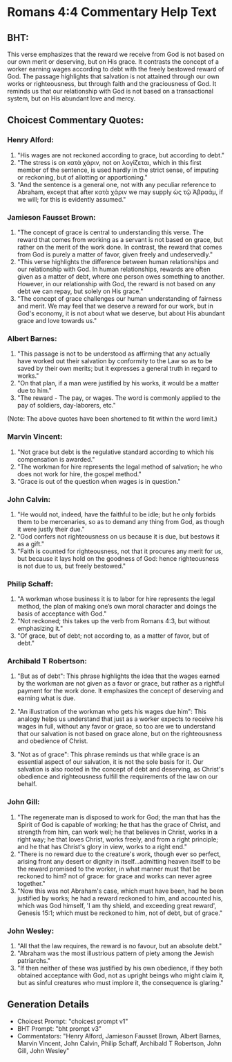 # Romans 4:4 Commentary Help Text

## BHT:
This verse emphasizes that the reward we receive from God is not based on our own merit or deserving, but on His grace. It contrasts the concept of a worker earning wages according to debt with the freely bestowed reward of God. The passage highlights that salvation is not attained through our own works or righteousness, but through faith and the graciousness of God. It reminds us that our relationship with God is not based on a transactional system, but on His abundant love and mercy.

## Choicest Commentary Quotes:
### Henry Alford:
1. "His wages are not reckoned according to grace, but according to debt."
2. "The stress is on κατὰ χάριν, not on λογίζεται, which in this first member of the sentence, is used hardly in the strict sense, of imputing or reckoning, but of allotting or apportioning."
3. "And the sentence is a general one, not with any peculiar reference to Abraham, except that after κατὰ χάριν we may supply ὡς τῷ Ἀβραάμ, if we will; for this is evidently assumed."

### Jamieson Fausset Brown:
1. "The concept of grace is central to understanding this verse. The reward that comes from working as a servant is not based on grace, but rather on the merit of the work done. In contrast, the reward that comes from God is purely a matter of favor, given freely and undeservedly."
2. "This verse highlights the difference between human relationships and our relationship with God. In human relationships, rewards are often given as a matter of debt, where one person owes something to another. However, in our relationship with God, the reward is not based on any debt we can repay, but solely on His grace."
3. "The concept of grace challenges our human understanding of fairness and merit. We may feel that we deserve a reward for our work, but in God's economy, it is not about what we deserve, but about His abundant grace and love towards us."

### Albert Barnes:
1. "This passage is not to be understood as affirming that any actually have worked out their salvation by conformity to the Law so as to be saved by their own merits; but it expresses a general truth in regard to works."
2. "On that plan, if a man were justified by his works, it would be a matter due to him."
3. "The reward - The pay, or wages. The word is commonly applied to the pay of soldiers, day-laborers, etc."

(Note: The above quotes have been shortened to fit within the word limit.)

### Marvin Vincent:
1. "Not grace but debt is the regulative standard according to which his compensation is awarded."
2. "The workman for hire represents the legal method of salvation; he who does not work for hire, the gospel method."
3. "Grace is out of the question when wages is in question."

### John Calvin:
1. "He would not, indeed, have the faithful to be idle; but he only forbids them to be mercenaries, so as to demand any thing from God, as though it were justly their due."
2. "God confers not righteousness on us because it is due, but bestows it as a gift."
3. "Faith is counted for righteousness, not that it procures any merit for us, but because it lays hold on the goodness of God: hence righteousness is not due to us, but freely bestowed."

### Philip Schaff:
1. "A workman whose business it is to labor for hire represents the legal method, the plan of making one’s own moral character and doings the basis of acceptance with God."
2. "Not reckoned; this takes up the verb from Romans 4:3, but without emphasizing it."
3. "Of grace, but of debt; not according to, as a matter of favor, but of debt."

### Archibald T Robertson:
1. "But as of debt": This phrase highlights the idea that the wages earned by the workman are not given as a favor or grace, but rather as a rightful payment for the work done. It emphasizes the concept of deserving and earning what is due.

2. "An illustration of the workman who gets his wages due him": This analogy helps us understand that just as a worker expects to receive his wages in full, without any favor or grace, so too are we to understand that our salvation is not based on grace alone, but on the righteousness and obedience of Christ.

3. "Not as of grace": This phrase reminds us that while grace is an essential aspect of our salvation, it is not the sole basis for it. Our salvation is also rooted in the concept of debt and deserving, as Christ's obedience and righteousness fulfill the requirements of the law on our behalf.

### John Gill:
1. "The regenerate man is disposed to work for God; the man that has the Spirit of God is capable of working; he that has the grace of Christ, and strength from him, can work well; he that believes in Christ, works in a right way; he that loves Christ, works freely, and from a right principle; and he that has Christ's glory in view, works to a right end."
2. "There is no reward due to the creature's work, though ever so perfect, arising front any desert or dignity in itself...admitting heaven itself to be the reward promised to the worker, in what manner must that be reckoned to him? not of grace: for grace and works can never agree together."
3. "Now this was not Abraham's case, which must have been, had he been justified by works; he had a reward reckoned to him, and accounted his, which was God himself, 'I am thy shield, and exceeding great reward', Genesis 15:1; which must be reckoned to him, not of debt, but of grace."

### John Wesley:
1. "All that the law requires, the reward is no favour, but an absolute debt."
2. "Abraham was the most illustrious pattern of piety among the Jewish patriarchs."
3. "If then neither of these was justified by his own obedience, if they both obtained acceptance with God, not as upright beings who might claim it, but as sinful creatures who must implore it, the consequence is glaring."


## Generation Details
- Choicest Prompt: "choicest prompt v1"
- BHT Prompt: "bht prompt v3"
- Commentators: "Henry Alford, Jamieson Fausset Brown, Albert Barnes, Marvin Vincent, John Calvin, Philip Schaff, Archibald T Robertson, John Gill, John Wesley"
